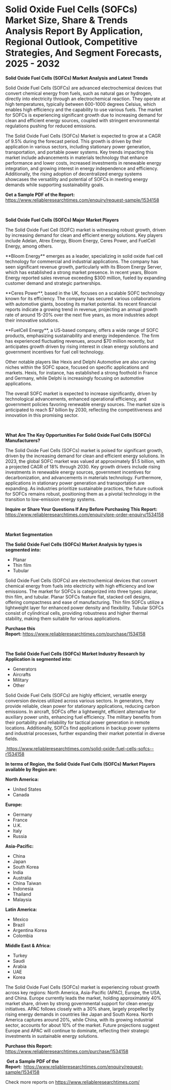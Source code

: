 <p><h1>Solid Oxide Fuel Cells (SOFCs) Market Size, Share & Trends Analysis Report By Application, Regional Outlook, Competitive Strategies, And Segment Forecasts, 2025 - 2032</h1></p><p><strong>Solid Oxide Fuel Cells (SOFCs) Market Analysis and Latest Trends</strong></p>
<p><p>Solid Oxide Fuel Cells (SOFCs) are advanced electrochemical devices that convert chemical energy from fuels, such as natural gas or hydrogen, directly into electricity through an electrochemical reaction. They operate at high temperatures, typically between 600-1000 degrees Celsius, which enables high efficiency and the capability to use various fuels. The market for SOFCs is experiencing significant growth due to increasing demand for clean and efficient energy sources, coupled with stringent environmental regulations pushing for reduced emissions.</p><p>The Solid Oxide Fuel Cells (SOFCs) Market is expected to grow at a CAGR of 9.5% during the forecast period. This growth is driven by their application in various sectors, including stationary power generation, transportation, and portable power systems. Key trends impacting this market include advancements in materials technology that enhance performance and lower costs, increased investments in renewable energy integration, and growing interest in energy independence and efficiency. Additionally, the rising adoption of decentralized energy systems showcases the versatility and potential of SOFCs in meeting energy demands while supporting sustainability goals.</p></p>
<p><strong>Get a Sample PDF of the Report:&nbsp;</strong> <a href="https://www.reliableresearchtimes.com/enquiry/request-sample/1534158?utm_campaign=2141&utm_medium=2&utm_source=Github&utm_content=ia&utm_term=14022025&utm_id=solid-oxide-fuel-cells-sofcs">https://www.reliableresearchtimes.com/enquiry/request-sample/1534158</a></p>
<p>&nbsp;</p>
<p><strong>Solid Oxide Fuel Cells (SOFCs) Major Market Players</strong></p>
<p><p>The Solid Oxide Fuel Cell (SOFC) market is witnessing robust growth, driven by increasing demand for clean and efficient energy solutions. Key players include Adelan, Atrex Energy, Bloom Energy, Ceres Power, and FuelCell Energy, among others.</p><p>**Bloom Energy** emerges as a leader, specializing in solid oxide fuel cell technology for commercial and industrial applications. The company has seen significant revenue growth, particularly with its Bloom Energy Server, which has established a strong market presence. In recent years, Bloom Energy reported sales revenue exceeding $300 million, fueled by expanding customer demand and strategic partnerships.</p><p>**Ceres Power**, based in the UK, focuses on a scalable SOFC technology known for its efficiency. The company has secured various collaborations with automotive giants, boosting its market potential. Its recent financial reports indicate a growing trend in revenue, projecting an annual growth rate of around 15-20% over the next five years, as more industries adopt their innovative solutions.</p><p>**FuelCell Energy**, a US-based company, offers a wide range of SOFC products, emphasizing sustainability and energy independence. The firm has experienced fluctuating revenues, around $70 million recently, but anticipates growth driven by rising interest in clean energy solutions and government incentives for fuel cell technology.</p><p>Other notable players like Hexis and Delphi Automotive are also carving niches within the SOFC space, focused on specific applications and markets. Hexis, for instance, has established a strong foothold in France and Germany, while Delphi is increasingly focusing on automotive applications.</p><p>The overall SOFC market is expected to increase significantly, driven by technological advancements, enhanced operational efficiency, and government policies favoring renewable energy sources. The market size is anticipated to reach $7 billion by 2030, reflecting the competitiveness and innovation in this promising sector.</p></p>
<p>&nbsp;</p>
<p><strong>What Are The Key Opportunities For Solid Oxide Fuel Cells (SOFCs) Manufacturers?</strong></p>
<p><p>The Solid Oxide Fuel Cells (SOFCs) market is poised for significant growth, driven by the increasing demand for clean and efficient energy solutions. In 2023, the global SOFC market was valued at approximately $1.5 billion, with a projected CAGR of 18% through 2030. Key growth drivers include rising investments in renewable energy sources, government incentives for decarbonization, and advancements in materials technology. Furthermore, applications in stationary power generation and transportation are expanding. As industries prioritize sustainable practices, the future outlook for SOFCs remains robust, positioning them as a pivotal technology in the transition to low-emission energy systems.</p></p>
<p><strong>Inquire or Share Your Questions If Any Before Purchasing This Report:</strong> <a href="https://www.reliableresearchtimes.com/enquiry/pre-order-enquiry/1534158?utm_campaign=2141&utm_medium=2&utm_source=Github&utm_content=ia&utm_term=14022025&utm_id=solid-oxide-fuel-cells-sofcs">https://www.reliableresearchtimes.com/enquiry/pre-order-enquiry/1534158</a></p>
<p>&nbsp;</p>
<p><strong>Market Segmentation</strong></p>
<p><strong>The Solid Oxide Fuel Cells (SOFCs) Market Analysis by types is segmented into:</strong></p>
<p><ul><li>Planar</li><li>Thin film</li><li>Tubular</li></ul></p>
<p><p>Solid Oxide Fuel Cells (SOFCs) are electrochemical devices that convert chemical energy from fuels into electricity with high efficiency and low emissions. The market for SOFCs is categorized into three types: planar, thin film, and tubular. Planar SOFCs feature flat, stacked cell designs, offering compactness and ease of manufacturing. Thin film SOFCs utilize a lightweight layer for enhanced power density and flexibility. Tubular SOFCs consist of cylindrical cells, providing robustness and higher thermal stability, making them suitable for various applications.</p></p>
<p><strong>Purchase this Report:&nbsp;</strong><a href="https://www.reliableresearchtimes.com/purchase/1534158?utm_campaign=2141&utm_medium=2&utm_source=Github&utm_content=ia&utm_term=14022025&utm_id=solid-oxide-fuel-cells-sofcs">https://www.reliableresearchtimes.com/purchase/1534158</a></p>
<p>&nbsp;</p>
<p><strong>The Solid Oxide Fuel Cells (SOFCs) Market Industry Research by Application is segmented into:</strong></p>
<p><ul><li>Generators</li><li>Aircrafts</li><li>Military</li><li>Other</li></ul></p>
<p><p>Solid Oxide Fuel Cells (SOFCs) are highly efficient, versatile energy conversion devices utilized across various sectors. In generators, they provide reliable, clean power for stationary applications, reducing carbon emissions. In aircraft, SOFCs offer a lightweight, efficient alternative for auxiliary power units, enhancing fuel efficiency. The military benefits from their portability and reliability for tactical power generation in remote locations. Additionally, SOFCs find applications in backup power systems and industrial processes, further expanding their market potential in diverse fields.</p></p>
<p><a href="https://www.reliableresearchtimes.com/solid-oxide-fuel-cells-sofcs--r1534158?utm_campaign=2141&utm_medium=2&utm_source=Github&utm_content=ia&utm_term=14022025&utm_id=solid-oxide-fuel-cells-sofcs">&nbsp;https://www.reliableresearchtimes.com/solid-oxide-fuel-cells-sofcs--r1534158</a></p>
<p><strong>In terms of Region, the Solid Oxide Fuel Cells (SOFCs) Market Players available by Region are:</strong></p>
<p>
    <p> <strong> North America: </strong>
        <ul>
            <li>United States</li>
            <li>Canada</li>
        </ul>
        </p> 
    <p> <strong> Europe: </strong>
        <ul>
            <li>Germany</li>
            <li>France</li>
            <li>U.K.</li>
            <li>Italy</li>
            <li>Russia</li>
        </ul>
        </p> 
    <p> <strong> Asia-Pacific: </strong>
        <ul>
            <li>China</li>
            <li>Japan</li>
            <li>South Korea</li>
            <li>India</li>
            <li>Australia</li>
            <li>China Taiwan</li>
            <li>Indonesia</li>
            <li>Thailand</li>
            <li>Malaysia</li>
        </ul>
        </p> 
    <p> <strong> Latin America: </strong>
        <ul>
            <li>Mexico</li>
            <li>Brazil</li>
            <li>Argentina Korea</li>
            <li>Colombia</li>
        </ul>
        </p> 
    <p> <strong> Middle East & Africa: </strong>
        <ul>
            <li>Turkey</li>
            <li>Saudi</li>
            <li>Arabia</li>
            <li>UAE</li>
            <li>Korea</li>
        </ul>
    </p>
    </p>
<p><p>The Solid Oxide Fuel Cells (SOFCs) market is experiencing robust growth across key regions: North America, Asia-Pacific (APAC), Europe, the USA, and China. Europe currently leads the market, holding approximately 40% market share, driven by strong governmental support for clean energy initiatives. APAC follows closely with a 30% share, largely propelled by rising energy demands in countries like Japan and South Korea. North America captures around 20%, while China, with its growing industrial sector, accounts for about 10% of the market. Future projections suggest Europe and APAC will continue to dominate, reflecting their strategic investments in sustainable energy solutions.</p></p>
<p><strong>Purchase this Report: </strong><a href="https://www.reliableresearchtimes.com/purchase/1534158?utm_campaign=2141&utm_medium=2&utm_source=Github&utm_content=ia&utm_term=14022025&utm_id=solid-oxide-fuel-cells-sofcs">https://www.reliableresearchtimes.com/purchase/1534158</a></p>
<p>&nbsp;<strong>Get a Sample PDF of the Report:&nbsp;&nbsp;</strong><a href="https://www.reliableresearchtimes.com/enquiry/request-sample/1534158?utm_campaign=2141&utm_medium=2&utm_source=Github&utm_content=ia&utm_term=14022025&utm_id=solid-oxide-fuel-cells-sofcs">https://www.reliableresearchtimes.com/enquiry/request-sample/1534158</a></p>
<p><strong></strong></p>
<p>Check more reports on <a href="https://www.reliableresearchtimes.com/?utm_campaign=2141&utm_medium=2&utm_source=Github&utm_content=ia&utm_term=14022025&utm_id=solid-oxide-fuel-cells-sofcs">https://www.reliableresearchtimes.com/</a></p>